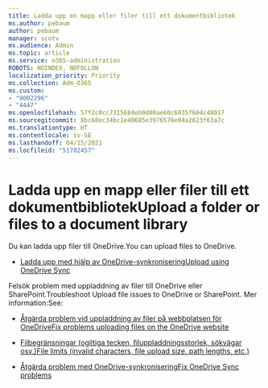 ```yaml
---
title: Ladda upp en mapp eller filer till ett dokumentbibliotek
ms.author: pebaum
author: pebaum
manager: scotv
ms.audience: Admin
ms.topic: article
ms.service: o365-administration
ROBOTS: NOINDEX, NOFOLLOW
localization_priority: Priority
ms.collection: Adm_O365
ms.custom:
- "9002296"
- "4447"
ms.openlocfilehash: 57f2c0cc7315684eb0d00ae60c6035f604c48017
ms.sourcegitcommit: 8bc60ec34bc1e40685e3976576e04a2623f63a7c
ms.translationtype: HT
ms.contentlocale: sv-SE
ms.lasthandoff: 04/15/2021
ms.locfileid: "51782457"
---
```

# <a name="upload-a-folder-or-files-to-a-document-library"></a><span data-ttu-id="d7d42-102">Ladda upp en mapp eller filer till ett dokumentbibliotek</span><span class="sxs-lookup"><span data-stu-id="d7d42-102">Upload a folder or files to a document library</span></span>

<span data-ttu-id="d7d42-103">Du kan ladda upp filer till OneDrive.</span><span class="sxs-lookup"><span data-stu-id="d7d42-103">You can upload files to OneDrive.</span></span>

- [<span data-ttu-id="d7d42-104">Ladda upp med hjälp av OneDrive-synkronisering</span><span class="sxs-lookup"><span data-stu-id="d7d42-104">Upload using OneDrive Sync</span></span>](https://support.office.com/article/sync-files-with-onedrive-in-windows-615391c4-2bd3-4aae-a42a-858262e42a49)

<span data-ttu-id="d7d42-105">Felsök problem med uppladdning av filer till OneDrive eller SharePoint.</span><span class="sxs-lookup"><span data-stu-id="d7d42-105">Troubleshoot Upload file issues to OneDrive or SharePoint.</span></span> <span data-ttu-id="d7d42-106">Mer information:</span><span class="sxs-lookup"><span data-stu-id="d7d42-106">See:</span></span>

- [<span data-ttu-id="d7d42-107">Åtgärda problem vid uppladdning av filer på webbplatsen för OneDrive</span><span class="sxs-lookup"><span data-stu-id="d7d42-107">Fix problems uploading files on the OneDrive website</span></span>](https://support.office.com/article/Fix-problems-uploading-files-on-the-OneDrive-website-9afcc4a0-e344-4bc9-9c9d-59d3e802247e)

- [<span data-ttu-id="d7d42-108">Filbegränsningar (ogiltiga tecken, filuppladdningsstorlek, sökvägar osv.)</span><span class="sxs-lookup"><span data-stu-id="d7d42-108">File limits (invalid characters, file upload size, path lengths, etc.)</span></span>](https://support.office.com/article/invalid-file-names-and-file-types-in-onedrive-onedrive-for-business-and-sharepoint-64883a5d-228e-48f5-b3d2-eb39e07630fa)

- [<span data-ttu-id="d7d42-109">Åtgärda problem med OneDrive-synkronisering</span><span class="sxs-lookup"><span data-stu-id="d7d42-109">Fix OneDrive Sync problems</span></span>](https://support.office.com/article/Fix-OneDrive-sync-problems-83ab0d8a-8400-45b0-8dcf-dc8aa8a6bcf8)
